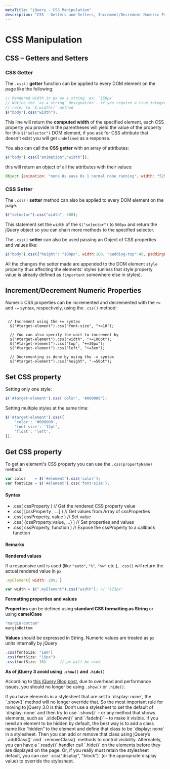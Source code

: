 ```yaml
---
metaTitle: "jQuery - CSS Manipulation"
description: "CSS – Getters and Setters, Increment/Decrement Numeric Properties, Set CSS property, Get CSS property"
---
```


# CSS Manipulation



## CSS – Getters and Setters


### CSS Getter

The `.css()` **getter** function can be applied to every DOM element on the page like the following:

```js
// Rendered width in px as a string. ex: `150px`
// Notice the `as a string` designation - if you require a true integer, 
// refer to `$.width()` method
$("body").css("width"); 

```

This line will return the **computed width** of the specified element, each CSS property you provide in the parentheses will yield the value of the property for this `$("selector")` DOM element, if you ask for CSS attribute that doesn't exist you will get `undefined` as a response.

You also can call the **CSS getter** with an array of attributes:

```js
$("body").css(["animation","width"]);

```

this will return an object of all the attributes with their values:

```js
Object {animation: "none 0s ease 0s 1 normal none running", width: "529px"}

```

### CSS Setter

The `.css()` **setter** method can also be applied to every DOM element on the page.

```js
$("selector").css("width", 500);

```

This statement set the `width` of the `$("selector")` to `500px` and return the jQuery object so you can chain more methods to the specified selector.

The `.css()` **setter** can also be used passing an Object of CSS properties and values like:

```js
$("body").css({"height": "100px", width:100, "padding-top":40, paddingBottom:"2em"});

```

All the changes the setter made are appended to the DOM element `style` property thus affecting the elements' styles (unless that style property value is already defined as `!important` somewhere else in styles).



## Increment/Decrement Numeric Properties


Numeric CSS properties can be incremented and decremented with the `+=` and `-=` syntax, respectively, using the `.css()` method:

```

 // Increment using the += syntax
  $("#target-element").css("font-size", "+=10");
  
  // You can also specify the unit to increment by
  $("#target-element").css("width", "+=100pt");
  $("#target-element").css("top", "+=30px");
  $("#target-element").css("left", "+=3em");
  
  // Decrementing is done by using the -= syntax
  $("#target-element").css("height", "-=50pt");

```



## Set CSS property


Setting only one style:

```js
$('#target-element').css('color', '#000000');

```

Setting multiple styles at the same time:

```js
$('#target-element').css({
    'color': '#000000',
    'font-size': '12pt',
    'float': 'left',
});

```



## Get CSS property


To get an element's CSS property you can use the `.css(propertyName)` method:

```js
var color    = $('#element').css('color');
var fontSize = $('#element').css('font-size');

```



#### Syntax


- .css( cssProperty )    // Get the rendered CSS property value
- .css( [cssProperty , ...] ) // Get values from Array of cssProperties
- .css( cssProperty, value ) // Set value
- .css( {cssProperty:value, ...} ) // Set properties and values
- .css( cssProperty, function ) // Expose the cssProperty to a callback function



#### Remarks


**Rendered values**

If a responsive unit is used (like `"auto"`, `"%"`, `"vw"` etc.), `.css()` will return the actual rendered value in `px`

```js
.myElement{ width: 20%; }

```

```js
var width = $(".myElement").css("width"); // "123px" 

```

**Formatting properties and values**

**Properties** can be defined using **standard CSS formatting as String**  or using **camelCase**

```js
"margin-bottom"
marginBottom

```

**Values** should be expressed in String. Numeric values are treated as `px` units internally by jQuery

```js
.css(fontSize: "1em")
.css(fontSize: "16px")
.css(fontSize: 16)      // px will be used

```

**As of jQuery 3 avoid using `.show()` and `.hide()`**

According to [this jQuery Blog post](http://blog.jquery.com/2015/07/13/jquery-3-0-and-jquery-compat-3-0-alpha-versions-released/), due to overhead and performance issues, you should no longer be using `.show()` or `.hide()`.

> 
<p>If you have elements in a stylesheet that are set to `display: none`,
the `.show()` method will no longer override that. So the most
important rule for moving to jQuery 3.0 is this: Don’t use a
stylesheet to set the default of `display: none` and then try to use
`.show()` – or any method that shows elements, such as `.slideDown()`
and `.fadeIn()` – to make it visible.
If you need an element to be hidden by default, the best way is to add
a class name like “hidden” to the element and define that class to be
`display: none` in a stylesheet. Then you can add or remove that class
using jQuery’s `.addClass()` and `.removeClass()` methods to control
visibility. Alternately, you can have a `.ready()` handler call
`.hide()` on the elements before they are displayed on the page. Or,
if you really must retain the stylesheet default, you can use
`.css("display", "block")` (or the appropriate display value) to
override the stylesheet.</p>



